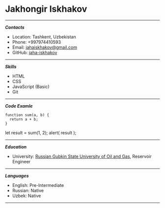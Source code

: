 # Jakhongir Iskhakov
****
***Contacts***
* Location: Tashkent, Uzbekistan
* Phone: +997974410593
* Email: jahaiskhakov@gmail.com
* GitHub: [jaha-iskhakov](https://github.com/jaha-iskhakov)
********
***Skills***
* HTML
* CSS
* JavaScript (Basic)
* Git
***********
***Code Examle***
```
function sum(a, b) {
  return a + b;
}
```

let result = sum(1, 2);
alert( result );
****************
***Education***
* University:  [Russian Gubkin State University of Oil and Gas](http://en.gubkin.ru/), Reservoir Engineer
****
***Languages***
* English: Pre-Intermediate
* Russian: Native
* Uzbek: Native
****